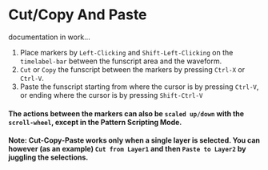 # Cut/Copy And Paste

documentation in work...

1. Place markers by `Left-Clicking` and `Shift-Left-Clicking` on the `timelabel-bar` between the funscript area and the waveform.
2. `Cut` or `Copy` the funscript between the markers by pressing `Ctrl-X` or `Ctrl-V`.    
3. Paste the funscript starting from where the cursor is by pressing `Ctrl-V`, or ending where the cursor is by pressing `Shift-Ctrl-V`

#### The actions between the markers can also be `scaled up/down` with the `scroll-wheel`, except in the Pattern Scripting Mode. 

#### Note: Cut-Copy-Paste works only when a single layer is selected. You can however (as an example) `Cut from Layer1` and then `Paste to Layer2` by juggling the selections.